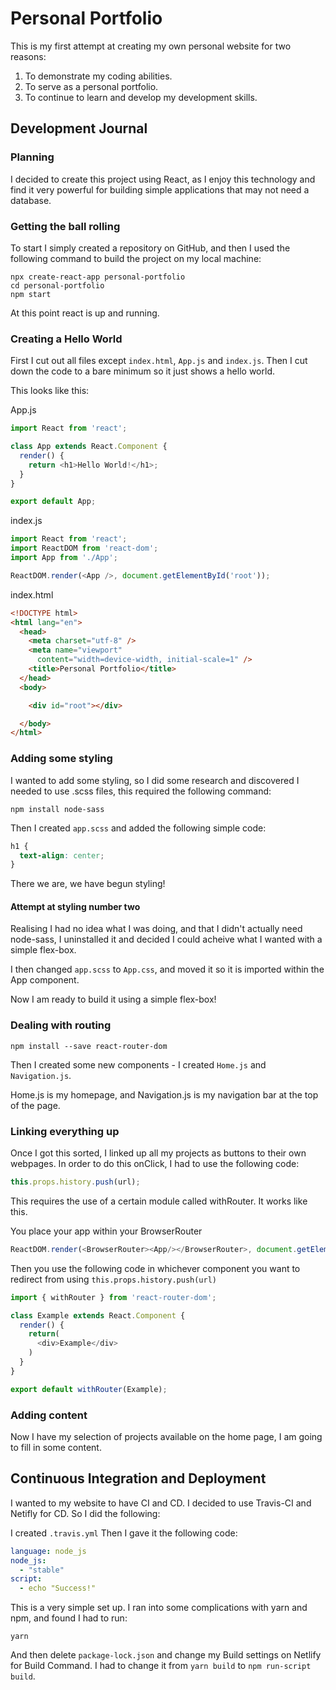 # Personal Portfolio

This is my first attempt at creating my own personal website for two reasons:

1. To demonstrate my coding abilities.
2. To serve as a personal portfolio.
3. To continue to learn and develop my development skills.

## Development Journal

### Planning

I decided to create this project using React, as I enjoy this technology and find it very powerful for building simple applications that may not need a database.

### Getting the ball rolling

To start I simply created a repository on GitHub, and then I used the following command to build the project on my local machine:
```
npx create-react-app personal-portfolio
cd personal-portfolio
npm start
```
At this point react is up and running.

### Creating a Hello World

First I cut out all files except ```index.html```, ```App.js``` and ```index.js```.
Then I cut down the code to a bare minimum so it just shows a hello world.

This looks like this:

App.js
```JavaScript
import React from 'react';

class App extends React.Component {
  render() {
    return <h1>Hello World!</h1>;
  }
}

export default App;
```
index.js
```JavaScript
import React from 'react';
import ReactDOM from 'react-dom';
import App from './App';

ReactDOM.render(<App />, document.getElementById('root'));
```
index.html
```HTML
<!DOCTYPE html>
<html lang="en">
  <head>
    <meta charset="utf-8" />
    <meta name="viewport"
      content="width=device-width, initial-scale=1" />
    <title>Personal Portfolio</title>
  </head>
  <body>

    <div id="root"></div>

  </body>
</html>
```

### Adding some styling

I wanted to add some styling, so I did some research and discovered I needed to use .scss files, this required the following command:
```
npm install node-sass
```
Then I created ```app.scss``` and added the following simple code:
```CSS
h1 {
  text-align: center;
}
```
There we are, we have begun styling!

#### Attempt at styling number two

Realising I had no idea what I was doing, and that I didn't actually need node-sass, I uninstalled it and decided I could acheive what I wanted with a simple flex-box.

I then changed ```app.scss``` to ```App.css```, and moved it so it is imported within the App component.

Now I am ready to build it using a simple flex-box!

### Dealing with routing

```
npm install --save react-router-dom
```

Then I created some new components - I created ```Home.js``` and ```Navigation.js```.

Home.js is my homepage, and Navigation.js is my navigation bar at the top of the page.

### Linking everything up

Once I got this sorted, I linked up all my projects as buttons to their own webpages. In order to do this onClick, I had to use the following code:

```JavaScript
this.props.history.push(url);
```

This requires the use of a certain module called withRouter. It works like this.

You place your app within your BrowserRouter

```JavaScript
ReactDOM.render(<BrowserRouter><App/></BrowserRouter>, document.getElementById('root'));
```
Then you use the following code in whichever component you want to redirect from using ```this.props.history.push(url)```
```JavaScript
import { withRouter } from 'react-router-dom';

class Example extends React.Component {
  render() {
    return(
      <div>Example</div>
    ) 
  }
}

export default withRouter(Example);
```

### Adding content

Now I have my selection of projects available on the home page, I am going to fill in some content.

## Continuous Integration and Deployment

I wanted to my website to have CI and CD. I decided to use Travis-CI and Netifly for CD. So I did the following:

I created ```.travis.yml```
Then I gave it the following code:
```yml
language: node_js
node_js:
  - "stable"
script:
  - echo "Success!"
  ```

  This is a very simple set up. I ran into some complications with yarn and npm, and found I had to run:
  ```
  yarn
  ```
  And then delete ```package-lock.json``` and change my Build settings on Netlify for Build Command. I had to change it from ```yarn build``` to ```npm run-script build```.